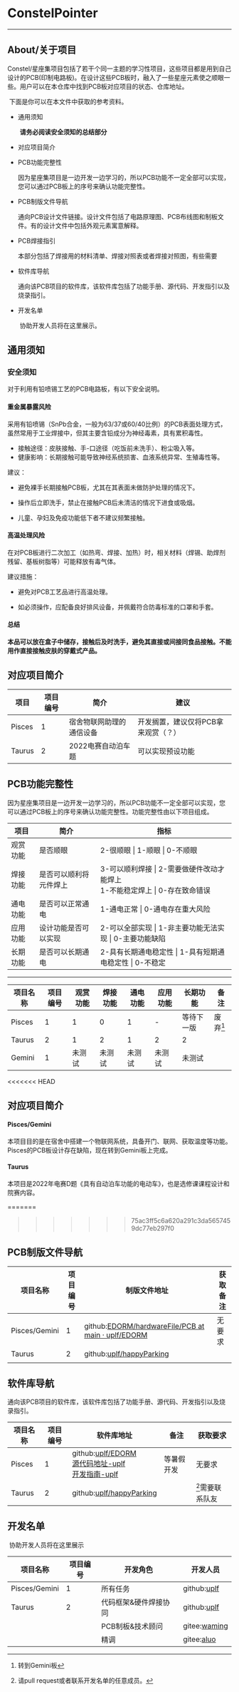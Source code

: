 # ConstelPointer

---

## About/关于项目

​	Constel/星座集项目包括了若干个同一主题的学习性项目，这些项目都是用到自己设计的PCB(印制电路板)。在设计这些PCB板时，融入了一些星座元素使之顺眼一些。用户可以在本仓库中找到PCB板对应项目的状态、仓库地址。

​	下面是你可以在本文件中获取的参考资料。

- 通用须知

  ​	__请务必阅读安全须知的总结部分__

- 对应项目简介

- PCB功能完整性

  ​	因为星座集项目是一边开发一边学习的，所以PCB功能不一定全部可以实现，您可以通过PCB板上的序号来确认功能完整性。

- PCB制版文件导航

  ​	通向PCB设计文件链接。设计文件包括了电路原理图、PCB布线图和制板文件。有的设计文件中包括外观元素寓意解释。

- PCB焊接指引

  ​	本部分包括了焊接用的材料清单、焊接对照表或者焊接对照图，有些需要

- 软件库导航

  ​	通向该PCB项目的软件库，该软件库包括了功能手册、源代码、开发指引以及烧录指引。

- 开发名单

  ​	协助开发人员将在这里展示。

## 通用须知

### 安全须知

对于利用有铅喷锡工艺的PCB电路板，有以下安全说明。

#### 重金属暴露风险

采用有铅喷锡（SnPb合金，一般为63/37或60/40比例）的PCB表面处理方式，虽然常用于工业焊接中，但其主要含铅成分为神经毒素，具有累积毒性。

- 接触途径：皮肤接触、手-口途径（吃饭前未洗手）、粉尘吸入等。
- 健康影响：长期接触可能导致神经系统损害、血液系统异常、生殖毒性等。

建议：

- 避免裸手长期接触PCB板，尤其在其表面未做防护处理的情况下。

- 操作后立即洗手，禁止在接触PCB后未清洁的情况下进食或吸烟。

- 儿童、孕妇及免疫功能低下者不建议频繁接触。

  

#### 高温处理风险

在对PCB板进行二次加工（如热弯、焊接、加热）时，相关材料（焊锡、助焊剂残留、基板树脂等）可能释放有毒气体。

建议措施：

- 避免对PCB工艺品进行高温处理。

- 如必须操作，应配备良好排风设备，并佩戴符合防毒标准的口罩和手套。

  

#### 总结

**本品可以放在盒子中储存，接触后及时洗手，避免其直接或间接同食品接触。不能用作直接接触皮肤的穿戴式产品。**

## 对应项目简介
| 项目      | 项目编号   | 简介          | 建议                              |
| -------- | --------- | ------------- | -------------------------------- |
| Pisces | 1 | 宿舍物联网助理的通信设备 | 开发搁置，建议仅将PCB拿来观赏（？） |
| Taurus | 2 | 2022电赛自动泊车题     | 可以实现预设功能 |



## PCB功能完整性

​	因为星座集项目是一边开发一边学习的，所以PCB功能不一定全部可以实现，您可以通过PCB板上的序号来确认功能完整性。功能完整性由以下项目组成。

| 项目     | 简介                   | 指标                                                         |
| -------- | ---------------------- | ------------------------------------------------------------ |
| 观赏功能 | 是否顺眼               | 2-很顺眼 \| 1-顺眼 \| 0-不顺眼                               |
| 焊接功能 | 是否可以顺利将元件焊上 | 3-可以顺利焊接 \| 2-需要做硬件改动才能焊上 <br/>1-不能稳定焊上 \| 0-存在致命错误 |
| 通电功能 | 是否可以正常通电       | 1-通电正常 \| 0-通电存在重大风险                             |
| 应用功能 | 设计功能是否可以实现   | 2-可以全部实现 \| 1-非主要功能无法实现 \| 0-主要功能缺陷     |
| 长期功能 | 是否可以长期通电       | 2-具有长期通电稳定性 \| 1-具有短期通电稳定性 \| 0-不稳定     |

---

| 项目名称 | 项目编号 | 观赏功能 | 焊接功能 | 通电功能 | 应用功能     | 长期功能     | 备注 |
| -------- | -------- | -------- | -------- | -------- | ------------ | ------------ | ---- |
| Pisces   | 1      | 1        | 0<br /> | 1        | - | 等待下一版 | 废弃[^1] |
| Taurus | 2 | 1 | 2 | 1 | 2 | 2 |  |
| Gemini | 1 | 未测试 | 未测试 | 未测试 | 未测试 | 未测试 | |





<<<<<<< HEAD
## 对应项目简介

#### Pisces/Gemini

本项目目的是在宿舍中搭建一个物联网系统，具备开门、联网、获取温度等功能。Pisces的PCB板设计存在缺陷，现在转到Gemini板上完成。

#### Taurus

本项目是2022年电赛D题《具有自动泊车功能的电动车》，也是选修课课程设计和院赛内容。

=======
>>>>>>> 75ac3ff5c6a620a291c3da5657459dc77eb297f0




## PCB制版文件导航

| 项目名称      | 项目编号 | 制版文件地址                                                 | 获取备注 |
| ------------- | -------- | ------------------------------------------------------------ | -------- |
| Pisces/Gemini | 1        | github:[EDORM/hardwareFile/PCB at main · uplf/EDORM](https://github.com/uplf/EDORM/tree/main/hardwareFile/PCB) | 无要求   |
| Taurus        | 2        | github:[uplf/happyParking](https://github.com/uplf/happyParking) |          |
|               |          |                                                              |          |



## 软件库导航

​	通向该PCB项目的软件库，该软件库包括了功能手册、源代码、开发指引以及烧录指引。

| 项目名称 | 项目编号 | 软件库地址                                                   | 备注       | 获取要求         |
| -------- | -------- | ------------------------------------------------------------ | ---------- | ---------------- |
| Pisces   | 1        | github:[uplf/EDORM](https://github.com/uplf/EDORM/tree/main)<br/>[源代码地址-uplf](https://github.com/uplf/EDORM/tree/main/Commuter/Commuter)<br/>[开发指南-uplf](https://github.com/uplf/EDORM/blob/main/PROJECR.md) | 等暑假开发 | 无要求           |
| Taurus   | 2        | github:[uplf/happyParking](https://github.com/uplf/happyParking) |            | [^2]需要联系队友 |



## 开发名单

​	协助开发人员将在这里展示

| 项目名称      | 项目编号 | 开发角色              | 开发人员                                    |
| ------------- | -------- | --------------------- | ------------------------------------------- |
| Pisces/Gemini | 1        | 所有任务              | github:[uplf](https://github.com/uplf)      |
| Taurus        | 2        | 代码框架&硬件焊接协同 | github:[uplf](https://github.com/uplf)      |
|               |          | PCB制板&技术顾问      | gitee:[waming](https://gitee.com/waming678) |
|               |          | 精调                  | gitee:[aluo](https://gitee.com/aluohappy)   |





[^1]: 转到Gemini板
[^2]: 请pull request或者联系开发名单的任意成员。
